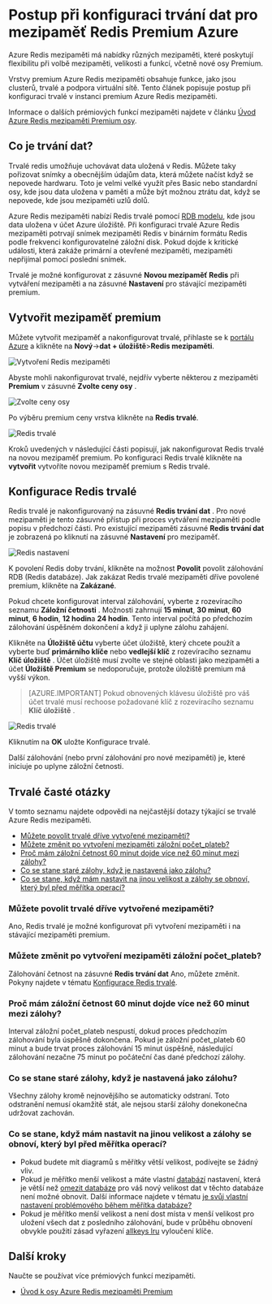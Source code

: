 <properties 
    pageTitle="Postup při konfiguraci trvání dat pro mezipaměť Redis Premium Azure" 
    description="Zjistěte, jak konfigurovat a spravovat trvání dat instance Azure Redis mezipaměti vašeho Premium osy" 
    services="redis-cache" 
    documentationCenter="" 
    authors="steved0x" 
    manager="douge" 
    editor=""/>

<tags 
    ms.service="cache" 
    ms.workload="tbd" 
    ms.tgt_pltfrm="cache-redis" 
    ms.devlang="na" 
    ms.topic="article" 
    ms.date="09/30/2016" 
    ms.author="sdanie"/>

# <a name="how-to-configure-data-persistence-for-a-premium-azure-redis-cache"></a>Postup při konfiguraci trvání dat pro mezipaměť Redis Premium Azure

Azure Redis mezipaměti má nabídky různých mezipaměti, které poskytují flexibilitu při volbě mezipaměti, velikosti a funkcí, včetně nové osy Premium.

Vrstvy premium Azure Redis mezipaměti obsahuje funkce, jako jsou clusterů, trvalé a podpora virtuální sítě. Tento článek popisuje postup při konfiguraci trvalé v instanci premium Azure Redis mezipaměti.

Informace o dalších prémiových funkcí mezipaměti najdete v článku [Úvod Azure Redis mezipaměti Premium osy](cache-premium-tier-intro.md).

## <a name="what-is-data-persistence"></a>Co je trvání dat?
Trvalé redis umožňuje uchovávat data uložená v Redis. Můžete taky pořizovat snímky a obecnějším údajům data, která můžete načíst když se nepovede hardwaru. Toto je velmi velké využít přes Basic nebo standardní osy, kde jsou data uložena v paměti a může být možnou ztrátu dat, když se nepovede, kde jsou mezipaměti uzlů dolů. 

Azure Redis mezipaměti nabízí Redis trvalé pomocí [RDB modelu](http://redis.io/topics/persistence), kde jsou data uložena v účet Azure úložiště. Při konfiguraci trvalé Azure Redis mezipaměti potrvají snímek mezipaměti Redis v binárním formátu Redis podle frekvenci konfigurovatelné záložní disk. Pokud dojde k kritické události, která zakáže primární a otevřené mezipaměti, mezipaměti nepřijímal pomocí poslední snímek.

Trvalé je možné konfigurovat z zásuvné **Novou mezipaměť Redis** při vytváření mezipaměti a na zásuvné **Nastavení** pro stávající mezipaměti premium.

## <a name="create-a-premium-cache"></a>Vytvořit mezipaměť premium

Můžete vytvořit mezipaměť a nakonfigurovat trvalé, přihlaste se k [portálu Azure](https://portal.azure.com) a klikněte na **Nový**->**dat + úložiště**>**Redis mezipaměti**.

![Vytvoření Redis mezipaměti][redis-cache-new-cache-menu]

Abyste mohli nakonfigurovat trvalé, nejdřív vyberte některou z mezipaměti **Premium** v zásuvné **Zvolte ceny osy** .

![Zvolte ceny osy][redis-cache-premium-pricing-tier]

Po výběru premium ceny vrstva klikněte na **Redis trvalé**.

![Redis trvalé][redis-cache-persistence]

Kroků uvedených v následující části popisují, jak nakonfigurovat Redis trvalé na novou mezipaměť premium. Po konfiguraci Redis trvalé klikněte na **vytvořit** vytvoříte novou mezipaměť premium s Redis trvalé.

## <a name="configure-redis-persistence"></a>Konfigurace Redis trvalé

Redis trvalé je nakonfigurovaný na zásuvné **Redis trvání dat** . Pro nové mezipaměti je tento zásuvné přístup při proces vytváření mezipaměti podle popisu v předchozí části. Pro existující mezipaměti zásuvné **Redis trvání dat** je zobrazená po kliknutí na zásuvné **Nastavení** pro mezipaměť.

![Redis nastavení][redis-cache-settings]

K povolení Redis doby trvání, klikněte na možnost **Povolit** povolit zálohování RDB (Redis databáze). Jak zakázat Redis trvalé mezipaměti dříve povolené premium, klikněte na **Zakázané**.

Pokud chcete konfigurovat interval zálohování, vyberte z rozevíracího seznamu **Záložní četnosti** . Možnosti zahrnují **15 minut**, **30 minut**, **60 minut**, **6 hodin**, **12 hodin**a **24 hodin**. Tento interval počítá po předchozím zálohování úspěšném dokončení a když ji uplyne zálohu zahájení.

Klikněte na **Úložiště účtu** vyberte účet úložiště, který chcete použít a vyberte buď **primárního klíče** nebo **vedlejší klíč** z rozevíracího seznamu **Klíč úložiště** . Účet úložiště musí zvolte ve stejné oblasti jako mezipaměti a účet **Úložiště Premium** se nedoporučuje, protože úložiště premium má vyšší výkon. 

>[AZURE.IMPORTANT] Pokud obnovených klávesu úložiště pro váš účet trvalé musí rechoose požadované klíč z rozevíracího seznamu **Klíč úložiště** .

![Redis trvalé][redis-cache-persistence-selected]

Kliknutím na **OK** uložte Konfigurace trvalé.

Další zálohování (nebo první zálohování pro nové mezipaměti) je, které iniciuje po uplyne záložní četnosti.



## <a name="persistence-faq"></a>Trvalé časté otázky

V tomto seznamu najdete odpovědi na nejčastější dotazy týkající se trvalé Azure Redis mezipaměti.

-   [Můžete povolit trvalé dříve vytvořené mezipaměti?](#can-i-enable-persistence-on-a-previously-created-cache)
-   [Můžete změnit po vytvoření mezipaměti záložní počet_plateb?](#can-i-change-the-backup-frequency-after-i-create-the-cache)
-   [Proč mám záložní četnost 60 minut dojde více než 60 minut mezi zálohy?](#why-if-i-have-a-backup-frequency-of-60-minutes-there-is-more-than-60-minutes-between-backups)
-   [Co se stane staré zálohy, když je nastavená jako zálohu?](#what-happens-to-the-old-backups-when-a-new-backup-is-made)
-   [Co se stane, když mám nastavit na jinou velikost a zálohy se obnoví, který byl před měřítka operací?](#what-happens-if-i-have-scaled-to-a-different-size-and-a-backup-is-restored-that-was-made-before-the-scaling-operation)

### <a name="can-i-enable-persistence-on-a-previously-created-cache"></a>Můžete povolit trvalé dříve vytvořené mezipaměti?

Ano, Redis trvalé je možné konfigurovat při vytvoření mezipaměti i na stávající mezipaměti premium.

### <a name="can-i-change-the-backup-frequency-after-i-create-the-cache"></a>Můžete změnit po vytvoření mezipaměti záložní počet_plateb?

Zálohování četnost na zásuvné **Redis trvání dat** Ano, můžete změnit. Pokyny najdete v tématu [Konfigurace Redis trvalé](#configure-redis-persistence).

### <a name="why-if-i-have-a-backup-frequency-of-60-minutes-there-is-more-than-60-minutes-between-backups"></a>Proč mám záložní četnost 60 minut dojde více než 60 minut mezi zálohy?

Interval záložní počet_plateb nespustí, dokud proces předchozím zálohování byla úspěšně dokončena. Pokud je záložní počet_plateb 60 minut a bude trvat proces zálohování 15 minut úspěšně, následující zálohování nezačne 75 minut po počáteční čas dané předchozí zálohy.

### <a name="what-happens-to-the-old-backups-when-a-new-backup-is-made"></a>Co se stane staré zálohy, když je nastavená jako zálohu?

Všechny zálohy kromě nejnovějšího se automaticky odstraní. Toto odstranění nemusí okamžitě stát, ale nejsou starší zálohy donekonečna udržovat zachován.

### <a name="what-happens-if-i-have-scaled-to-a-different-size-and-a-backup-is-restored-that-was-made-before-the-scaling-operation"></a>Co se stane, když mám nastavit na jinou velikost a zálohy se obnoví, který byl před měřítka operací?

-   Pokud budete mít diagramů s měřítky větší velikost, podívejte se žádný vliv.
-   Pokud je měřítko menší velikost a máte vlastní [databází](cache-configure.md#databases) nastavení, která je větší než [omezit databáze](cache-configure.md#databases) pro váš nový velikost dat v těchto databáze není možné obnovit. Další informace najdete v tématu [je svůj vlastní nastavení problémového během měřítka databáze?](cache-how-to-scale.md#is-my-custom-databases-setting-affected-during-scaling)
-   Pokud je měřítko menší velikost a není dost místa v menší velikost pro uložení všech dat z posledního zálohování, bude v průběhu obnovení obvykle použití zásad vyřazení [allkeys lru](http://redis.io/topics/lru-cache) vyloučení klíče.

## <a name="next-steps"></a>Další kroky
Naučte se používat více prémiových funkcí mezipaměti.

-   [Úvod k osy Azure Redis mezipaměti Premium](cache-premium-tier-intro.md)
  
<!-- IMAGES -->

[redis-cache-new-cache-menu]: ./media/cache-how-to-premium-persistence/redis-cache-new-cache-menu.png

[redis-cache-premium-pricing-tier]: ./media/cache-how-to-premium-persistence/redis-cache-premium-pricing-tier.png

[redis-cache-persistence]: ./media/cache-how-to-premium-persistence/redis-cache-persistence.png

[redis-cache-persistence-selected]: ./media/cache-how-to-premium-persistence/redis-cache-persistence-selected.png

[redis-cache-settings]: ./media/cache-how-to-premium-persistence/redis-cache-settings.png
